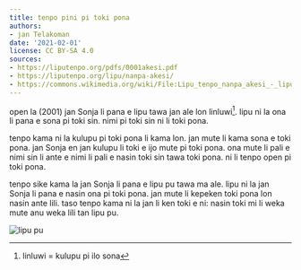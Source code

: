 ```yaml
---
title: tenpo pini pi toki pona
authors:
- jan Telakoman
date: '2021-02-01'
license: CC BY-SA 4.0
sources:
- https://liputenpo.org/pdfs/0001akesi.pdf
- https://liputenpo.org/lipu/nanpa-akesi/
- https://commons.wikimedia.org/wiki/File:Lipu_tenpo_nanpa_akesi_-_lipu_pu.png
---
```


open la (2001) jan Sonja li pana e lipu tawa jan ale lon linluwi[^1]. lipu ni la ona li pana e sona pi toki sin. nimi pi toki sin ni li toki pona.

tenpo kama ni la kulupu pi toki pona li kama lon. jan mute li kama sona e toki pona. jan Sonja en jan kulupu li toki e ijo mute pi toki pona. ona mute li pali e nimi sin li ante e nimi li pali e nasin toki sin tawa toki pona. ni li tenpo open pi toki pona.

tenpo sike kama la jan Sonja li pana e lipu pu tawa ma ale. lipu ni la jan Sonja li pana e nasin ona pi toki pona. jan mute li kepeken toki pona lon nasin ante lili. taso tenpo kama ni la jan li ken toki e ni: nasin toki mi li weka mute anu weka lili tan lipu pu.

[^1]: linluwi = kulupu pi ilo sona

![lipu pu](https://upload.wikimedia.org/wikipedia/commons/d/d1/Lipu_tenpo_nanpa_akesi_-_lipu_pu.png)